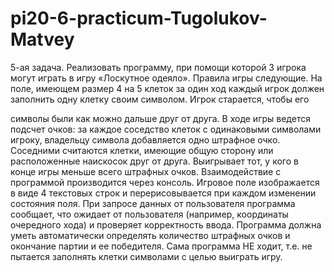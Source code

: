 # pi20-6-practicum-Tugolukov-Matvey
5-ая задача.
Реализовать программу, при помощи которой 3 игрока могут играть в игру «Лоскутное
одеяло». Правила игры следующие. На поле, имеющем размер 4 на 5 клеток за один ход
каждый игрок должен заполнить одну клетку своим символом. Игрок старается, чтобы его

символы были как можно дальше друг от друга. В ходе игры ведется подсчет очков: за
каждое соседство клеток с одинаковыми символами игроку, владельцу символа
добавляется одно штрафное очко. Соседними считаются клетки, имеющие общую сторону
или расположенные наискосок друг от друга. Выигрывает тот, у кого в конце игры меньше
всего штрафных очков.
Взаимодействие с программой производится через консоль. Игровое поле изображается в
виде 4 текстовых строк и перерисовывается при каждом изменении состояния поля. При
запросе данных от пользователя программа сообщает, что ожидает от пользователя
(например, координаты очередного хода) и проверяет корректность ввода. Программа
должна уметь автоматически определять количество штрафных очков и окончание партии
и ее победителя.
Сама программа НЕ ходит, т.е. не пытается заполнять клетки символами с целью выиграть
игру.
